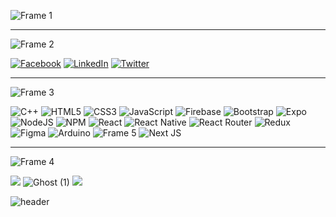 ![Frame 1](https://user-images.githubusercontent.com/69016682/194749902-0c80f3db-ca4a-4cab-a30a-1ae1badb4d67.png)



<hr/>

![Frame 2](https://user-images.githubusercontent.com/69016682/194749932-1908ced1-c9f5-4002-8c89-7332f5cb2c6b.png)



[![Facebook](https://img.shields.io/badge/Facebook-%231877F2.svg?logo=Facebook&logoColor=white)](https://facebook.com/profile.php?id=100068909057734) [![LinkedIn](https://img.shields.io/badge/LinkedIn-%230077B5.svg?logo=linkedin&logoColor=white)](https://linkedin.com/in/chukwu-smart) [![Twitter](https://img.shields.io/badge/Twitter-%231DA1F2.svg?logo=Twitter&logoColor=white)](https://twitter.com/Chukwu_smartX) 

<hr/>

![Frame 3](https://user-images.githubusercontent.com/69016682/194749942-84323c5e-4852-4b33-933e-1899a797d6dc.png)


  
![C++](https://img.shields.io/badge/c++-%2300599C.svg?style=for-the-badge&logo=c%2B%2B&logoColor=white) ![HTML5](https://img.shields.io/badge/html5-%23E34F26.svg?style=for-the-badge&logo=html5&logoColor=white) ![CSS3](https://img.shields.io/badge/css3-%231572B6.svg?style=for-the-badge&logo=css3&logoColor=white) ![JavaScript](https://img.shields.io/badge/javascript-%23323330.svg?style=for-the-badge&logo=javascript&logoColor=%23F7DF1E) ![Firebase](https://img.shields.io/badge/firebase-%23039BE5.svg?style=for-the-badge&logo=firebase) ![Bootstrap](https://img.shields.io/badge/bootstrap-%23563D7C.svg?style=for-the-badge&logo=bootstrap&logoColor=white) ![Expo](https://img.shields.io/badge/expo-1C1E24?style=for-the-badge&logo=expo&logoColor=#D04A37) ![NodeJS](https://img.shields.io/badge/node.js-6DA55F?style=for-the-badge&logo=node.js&logoColor=white) ![NPM](https://img.shields.io/badge/NPM-%23000000.svg?style=for-the-badge&logo=npm&logoColor=white) ![React](https://img.shields.io/badge/react-%2320232a.svg?style=for-the-badge&logo=react&logoColor=%2361DAFB) ![React Native](https://img.shields.io/badge/react_native-%2320232a.svg?style=for-the-badge&logo=react&logoColor=%2361DAFB) ![React Router](https://img.shields.io/badge/React_Router-CA4245?style=for-the-badge&logo=react-router&logoColor=white) ![Redux](https://img.shields.io/badge/redux-%23593d88.svg?style=for-the-badge&logo=redux&logoColor=white) 	![Figma](https://img.shields.io/badge/figma-%23F24E1E.svg?style=for-the-badge&logo=figma&logoColor=white) ![Arduino](https://img.shields.io/badge/-Arduino-00979D?style=for-the-badge&logo=Arduino&logoColor=white) ![Frame 5](https://user-images.githubusercontent.com/69016682/194751119-3014be96-74bc-4156-8620-366b67884583.png) ![Next JS](https://img.shields.io/badge/Next-black?style=for-the-badge&logo=next.js&logoColor=white)


  
 <hr/>
 
![Frame 4](https://user-images.githubusercontent.com/69016682/194749956-b199a691-6f59-491f-94bd-8b24a5a4b7d1.png)



![](https://github-readme-stats.vercel.app/api?username=Smartech-git&theme=synthwave&hide_border=true&include_all_commits=false&count_private=false&line_height=20&card_width=400px&show_icons=true)
![Ghost (1)](https://user-images.githubusercontent.com/69016682/194752975-3aca82ca-591d-46c9-b2cd-f4ce0f79fb5d.png)
![](https://github-readme-stats.vercel.app/api/top-langs/?username=Smartech-git&theme=synthwave&hide_border=true&include_all_commits=false&count_private=false&layout=compact)

![header](https://capsule-render.vercel.app/api?type=waving&&color=0:6704E5,100:E50E42&height=130&section=footer&fontColor=FFFFFF&fontSize=30&reversal=true&fontAlignY=70)



